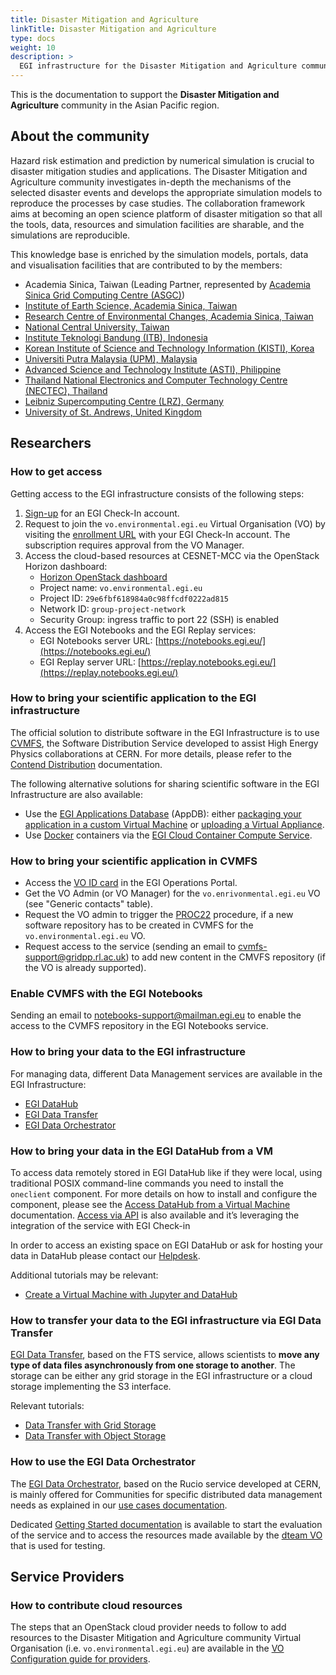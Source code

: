 ```yaml
---
title: Disaster Mitigation and Agriculture
linkTitle: Disaster Mitigation and Agriculture
type: docs
weight: 10
description: >
  EGI infrastructure for the Disaster Mitigation and Agriculture community
---
```


This is the documentation to support the **Disaster Mitigation and Agriculture**
community in the Asian Pacific region.

## About the community

Hazard risk estimation and prediction by numerical simulation is crucial to
disaster mitigation studies and applications. The Disaster Mitigation and Agriculture
community investigates in-depth the mechanisms of the selected disaster events and
develops the appropriate simulation models to reproduce the processes by case studies.
The collaboration framework aims at becoming an open science platform of disaster
mitigation so that all the tools, data, resources and simulation facilities are sharable,
and the simulations are reproducible.

This knowledge base is enriched by the simulation models, portals, data and visualisation
facilities that are contributed to by the members:

* Academia Sinica, Taiwan (Leading Partner, represented by
  [Academia Sinica Grid Computing Centre (ASGC)](https://www.twgrid.org/wordpress/))
* [Institute of Earth Science, Academia Sinica, Taiwan](https://www.earth.sinica.edu.tw/en)
* [Research Centre of Environmental Changes, Academia Sinica, Taiwan](https://rcec.sinica.edu.tw/index_en.php)
* [National Central University, Taiwan](https://www.ncu.edu.tw/tw/index.html)
* [Institute Teknologi Bandung (ITB), Indonesia](https://www.itb.ac.id/)
* [Korean Institute of Science and Technology Information (KISTI), Korea](https://www.kisti.re.kr/eng/)
* [Universiti Putra Malaysia (UPM), Malaysia](https://upm.edu.my/)
* [Advanced Science and Technology Institute (ASTI), Philippine](https://asti.dost.gov.ph/)
* [Thailand National Electronics and Computer Technology Centre (NECTEC), Thailand](https://www.nectec.or.th/en/)
* [Leibniz Supercomputing Centre (LRZ), Germany](https://www.lrz.de/english/)
* [University of St. Andrews, United Kingdom](https://www.st-andrews.ac.uk/)

## Researchers

### How to get access

Getting access to the EGI infrastructure consists of the following steps:

1. [Sign-up](../../../aai/check-in/signup/) for an EGI Check-In account.
1. Request to join the `vo.environmental.egi.eu` Virtual Organisation (VO)
   by visiting the [enrollment URL](https://aai.egi.eu/registry/co_petitions/start/coef:369)
   with your EGI Check-In account. The subscription requires approval from the
   VO Manager.
1. Access the cloud-based resources at CESNET-MCC via the OpenStack Horizon dashboard:
   * [Horizon OpenStack dashboard](https://dashboard.cloud.muni.cz/)
   * Project name: `vo.environmental.egi.eu`
   * Project ID: `29e6fbf618984a0c98ffcdf0222ad815`
   * Network ID: `group-project-network`
   * Security Group: ingress traffic to port 22 (SSH) is enabled
1. Access the EGI Notebooks and the EGI Replay services:
   * EGI Notebooks server URL: [https://notebooks.egi.eu/](https://notebooks.egi.eu/)
   * EGI Replay server URL: [https://replay.notebooks.egi.eu/](https://replay.notebooks.egi.eu/)

### How to bring your scientific application to the EGI infrastructure

The official solution to distribute software in the EGI Infrastructure
is to use [CVMFS](https://cernvm.cern.ch/fs/), the Software
Distribution Service developed to assist High Energy Physics collaborations
at CERN. For more details, please refer to the
[Contend Distribution](../../../compute/software-distribution/) documentation.

The following alternative solutions for sharing scientific software in the
EGI Infrastructure are also available:

* Use the [EGI Applications Database](https://appdb.egi.eu/) (AppDB):
  either [packaging your application in a custom Virtual Machine](../../../compute/cloud-compute/images/)
  or [uploading a Virtual Appliance](https://wiki.appdb.egi.eu/main:faq:how_to_register_a_virtual_appliance).
* Use [Docker](https://www.docker.com/) containers via the
  [EGI Cloud Container Compute Service](../../../compute/cloud-container-compute/).

### How to bring your scientific application in CVMFS

* Access the [VO ID card](https://operations-portal.egi.eu/vo/view/voname/vo.environmental.egi.eu)
  in the EGI Operations Portal.
* Get the VO Admin (or VO Manager) for the `vo.enrivonmental.egi.eu` VO
  (see "Generic contacts" table).
* Request the VO admin to trigger the
  [PROC22](https://ims.egi.eu/display/EGIPP/PROC22+Support+for+CVMFS+replication+across+the+EGI+Infrastructure)
  procedure, if a new software repository has to be created in CVMFS
  for the `vo.environmental.egi.eu` VO.
* Request access to the service (sending an email to cvmfs-support@gridpp.rl.ac.uk)
  to add new content in the CMVFS repository (if the VO is already supported).  

### Enable CVMFS with the EGI Notebooks

Sending an email to notebooks-support@mailman.egi.eu to enable
the access to the CVMFS repository in the EGI Notebooks service.

### How to bring your data to the EGI infrastructure

For managing data, different Data Management services are available in the EGI Infrastructure:

* [EGI DataHub](../../../data/management/datahub/)
* [EGI Data Transfer](../../../data/management/data-transfer/)
* [EGI Data Orchestrator](../../../data/management/rucio/)

### How to bring your data in the EGI DataHub from a VM

To access data remotely stored in EGI DataHub like if they were local,
using traditional POSIX command-line commands you need to install the
`oneclient` component. For more details on how to install and configure
the component, please see the
[Access DataHub from a Virtual Machine](../../../tutorials/vm-datahub/)
documentation. [Access via API](../../../data/management/datahub/api/)
is also available and it’s leveraging the integration of the service with EGI Check-in  

In order to access an existing space on EGI DataHub or ask for hosting
your data in DataHub please contact our [Helpdesk](https://ggus.eu/).

Additional tutorials may be relevant:

* [Create a Virtual Machine with Jupyter and DataHub](../../../tutorials/jupyter-datahub-virtual-machine/)

### How to transfer your data to the EGI infrastructure via EGI Data Transfer

[EGI Data Transfer](https://www.egi.eu/service/data-transfer/),
based on the FTS service, allows scientists to
**move any type of data files asynchronously from one storage to another**.
The storage can be either any grid storage in the EGI infrastructure
or a cloud storage implementing the S3 interface.

Relevant tutorials:

* [Data Transfer with Grid Storage](../../../tutorials/data-transfer-grid-storage/)
* [Data Transfer with Object Storage](../../../tutorials/data-transfer-object-storage/)

### How to use the  EGI Data Orchestrator

The [EGI Data Orchestrator](../../../data/management/rucio/),
based on the Rucio service developed at CERN, is mainly offered for Communities
for specific distributed data management needs as explained in our
[use cases documentation](../../../data/management/rucio/#rucio-use-cases).

Dedicated [Getting Started documentation](../../../data/management/rucio/getting-started/)
is available to start the evaluation of the service and to access
the resources made available by the
[dteam VO](../../../data/management/rucio/dteam-vo/)
that is used for  testing.

## Service Providers

### How to contribute cloud resources

The steps that an OpenStack cloud provider needs to follow to add resources
to the Disaster Mitigation and Agriculture community
Virtual Organisation (i.e. `vo.environmental.egi.eu`) are available in the
[VO Configuration guide for providers](../../../../providers/cloud-compute/openstack/vo_config).
